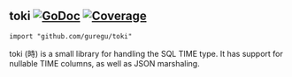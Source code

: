 ## toki [![GoDoc](https://godoc.org/github.com/guregu/toki?status.svg)](https://godoc.org/github.com/guregu/toki) [![Coverage](http://gocover.io/_badge/github.com/guregu/toki?0)](http://gocover.io/github.com/guregu/toki)
`import "github.com/guregu/toki"`

toki (時) is a small library for handling the SQL TIME type. It has support for nullable TIME columns, as well as JSON marshaling. 